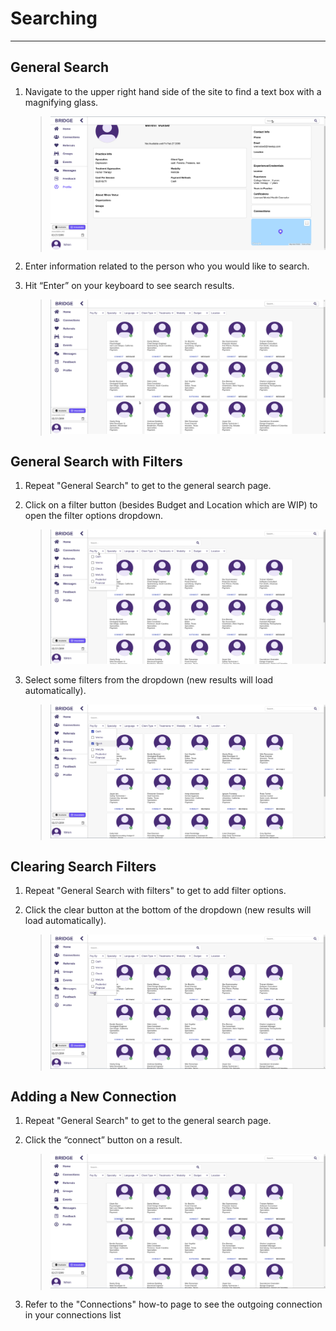 # Searching

---

## General Search
1. Navigate to the upper right hand side of the site to find a text box with a magnifying glass.

    > ![search page](./images/globalSearchBar.png "Search page")

2. Enter information related to the person who you would like to search.
3. Hit “Enter” on your keyboard to see search results.

    > ![search results](./images/globalSearchResults.png "Search results")

## General Search with Filters
1. Repeat "General Search" to get to the general search page.
2. Click on a filter button (besides Budget and Location which are WIP) to open the filter options dropdown.

    > ![search filters dropdown](./images/filterDropdown.png "Search filters dropdown")

3. Select some filters from the dropdown (new results will load automatically).

    > ![search filters checked](./images/filterDropdownChecked.png "Search filters checked")

## Clearing Search Filters
1. Repeat "General Search with filters" to get to add filter options.
2. Click the clear button at the bottom of the dropdown (new results will load automatically).

    > ![search filters cleared](./images/filterDropdownCleared.png "Search filters cleared")

## Adding a New Connection
1. Repeat "General Search" to get to the general search page.
2. Click the “connect” button on a result.

    > ![search connect](./images/globalSearchConnect.png "Search connect")

3. Refer to the "Connections" how-to page to see the outgoing connection in your connections list
